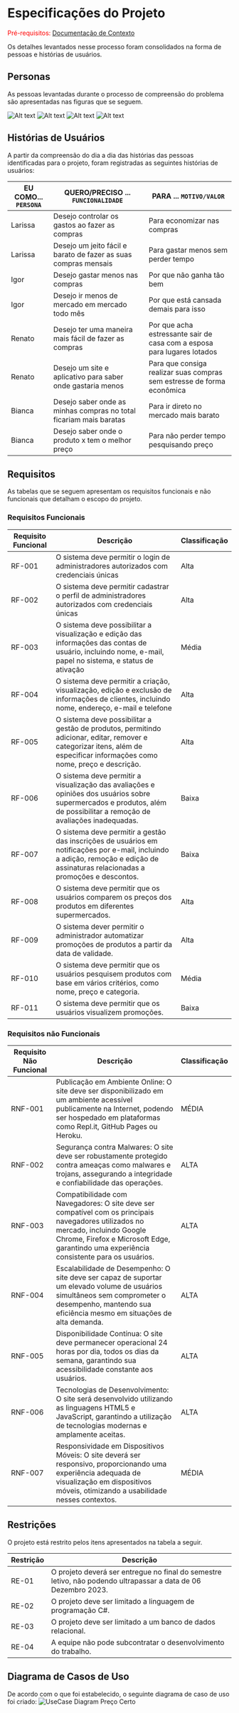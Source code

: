 # Especificações do Projeto

<span style="color:red">Pré-requisitos: <a href="01-Documentação de Contexto.md"> Documentação de Contexto</a></span>

Os detalhes levantados nesse processo foram consolidados na forma de pessoas e histórias de usuários.

## Personas

As pessoas levantadas durante o processo de compreensão do problema são apresentadas nas figuras que se seguem.

![Alt text](<Larissa A-1.png>)
![Alt text](<Igor M-1.png>)
![Alt text](<Renato N-1.png>)
![Alt text](<Bianca C-1.png>)

## Histórias de Usuários

A partir da compreensão do dia a dia das histórias das pessoas identificadas para o projeto, foram registradas as seguintes histórias de usuários:

|EU COMO... `PERSONA`| QUERO/PRECISO ... `FUNCIONALIDADE` |PARA ... `MOTIVO/VALOR`                 |
|--------------------|------------------------------------|----------------------------------------|
|Larissa | Desejo controlar os gastos ao fazer as compras | Para economizar nas compras |
|Larissa |Desejo um jeito fácil e barato de fazer as suas compras mensais | Para gastar menos sem perder tempo |
|Igor | Desejo gastar menos nas compras | Por que não ganha tão bem |
|Igor | Desejo ir menos de mercado em mercado todo mês | Por que está cansada demais para isso |
|Renato | Desejo ter uma maneira mais fácil de fazer as compras | Por que acha estressante sair de casa com a esposa para lugares lotados |
|Renato | Desejo um site e aplicativo para saber onde gastaria menos | Para que consiga realizar suas compras sem estresse de forma econômica |
|Bianca | Desejo saber onde as minhas compras no total ficariam mais baratas | Para ir direto no mercado mais barato |
|Bianca | Desejo saber onde o produto x tem o melhor preço | Para não perder tempo pesquisando preço |

## Requisitos

As tabelas que se seguem apresentam os requisitos funcionais e não funcionais que detalham o escopo do projeto.

### Requisitos Funcionais

| **Requisito Funcional** | **Descrição**                                                                                                                                                                | **Classificação** |
|--------------------------|----------------------------------------------------------------------------------------------------------------------------------------------------------------------------|-------------------|
| RF-001                 | O sistema deve permitir o login de administradores autorizados com credenciais únicas    | Alta             |
| RF-002                 | O sistema deve permitir cadastrar o perfil de administradores autorizados com credenciais únicas    | Alta             |
| RF-003                 | O sistema deve possibilitar a visualização e edição das informações das contas de usuário, incluindo nome, e-mail, papel no sistema, e status de ativação    | Média              |
| RF-004                 | O sistema deve permitir a criação, visualização, edição e exclusão de informações de clientes, incluindo nome, endereço, e-mail e telefone    | Alta              |
| RF-005                 | O sistema deve possibilitar a gestão de produtos, permitindo adicionar, editar, remover e categorizar itens, além de especificar informações como nome, preço e descrição.    | Alta              |
| RF-006                 | O sistema deve permitir a visualização das avaliações e opiniões dos usuários sobre supermercados e produtos, além de possibilitar a remoção de avaliações inadequadas.    | Baixa              |
| RF-007                 | O sistema deve permitir a gestão das inscrições de usuários em notificações por e-mail, incluindo a adição, remoção e edição de assinaturas relacionadas a promoções e descontos.    | Baixa              |
| RF-008                 | O sistema deve permitir que os usuários comparem os preços dos produtos em diferentes supermercados.    | Alta              |
| RF-009                 | O sistema dever permitir o administrador automatizar promoções  de produtos a partir da data de validade.    | Alta              |
| RF-010                 | O sistema deve permitir que os usuários pesquisem produtos com base em vários critérios, como nome, preço e categoria.     | Média     |
| RF-011                 | O sistema deve permitir que os usuários visualizem promoções.     | Baixa              |


### Requisitos não Funcionais

| **Requisito Não Funcional** | **Descrição**                                                                                                                                                                | **Classificação** |
|--------------------------|----------------------------------------------------------------------------------------------------------------------------------------------------------------------------|-------------------|
| RNF-001                  | Publicação em Ambiente Online: O site deve ser disponibilizado em um ambiente acessível publicamente na Internet, podendo ser hospedado em plataformas como Repl.it, GitHub Pages ou Heroku.                  | MÉDIA             |
| RNF-002                  | Segurança contra Malwares: O site deve ser robustamente protegido contra ameaças como malwares e trojans, assegurando a integridade e confiabilidade das operações.                   | ALTA              |
| RNF-003                  | Compatibilidade com Navegadores: O site deve ser compatível com os principais navegadores utilizados no mercado, incluindo Google Chrome, Firefox e Microsoft Edge, garantindo uma experiência consistente para os usuários. | ALTA              |
| RNF-004                  | Escalabilidade de Desempenho: O site deve ser capaz de suportar um elevado volume de usuários simultâneos sem comprometer o desempenho, mantendo sua eficiência mesmo em situações de alta demanda.  | ALTA              |
| RNF-005                  | Disponibilidade Contínua: O site deve permanecer operacional 24 horas por dia, todos os dias da semana, garantindo sua acessibilidade constante aos usuários.                          | ALTA              |
| RNF-006                  | Tecnologias de Desenvolvimento: O site será desenvolvido utilizando as linguagens HTML5 e JavaScript, garantindo a utilização de tecnologias modernas e amplamente aceitas.        | ALTA              |
| RNF-007                  | Responsividade em Dispositivos Móveis: O site deverá ser responsivo, proporcionando uma experiência adequada de visualização em dispositivos móveis, otimizando a usabilidade nesses contextos.  | MÉDIA             |

## Restrições

O projeto está restrito pelos itens apresentados na tabela a seguir.

| Restrição | Descrição                                             |
|--|-------------------------------------------------------|
|RE-01| O projeto deverá ser entregue no final do semestre letivo, não podendo ultrapassar a data de 06 Dezembro 2023.     |
|RE-02| O projeto deve ser limitado a linguagem de programação C#.       |
|RE-03| O projeto deve ser limitado a um banco de dados relacional.        |
|RE-04| A equipe não pode subcontratar o desenvolvimento do trabalho.        |


## Diagrama de Casos de Uso
De acordo com o que foi estabelecido, o seguinte diagrama de caso de uso foi criado:
![UseCase Diagram Preço Certo](https://github.com/ICEI-PUC-Minas-PMV-ADS/pmv-ads-2023-2-e2-proj-int-t3-pmv-ads-2023-2-e2-projprecocerto-g4-t3/assets/128644865/cbbab039-fbd5-41c6-9def-c278a521c33e)



